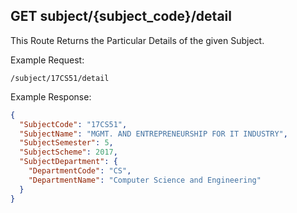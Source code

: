 ## GET subject/{subject_code}/detail

This Route Returns the Particular Details of the given Subject.

Example Request:

```
/subject/17CS51/detail
```


Example Response:

```json
{
  "SubjectCode": "17CS51",
  "SubjectName": "MGMT. AND ENTREPRENEURSHIP FOR IT INDUSTRY",
  "SubjectSemester": 5,
  "SubjectScheme": 2017,
  "SubjectDepartment": {
    "DepartmentCode": "CS",
    "DepartmentName": "Computer Science and Engineering"
  }
}


```
